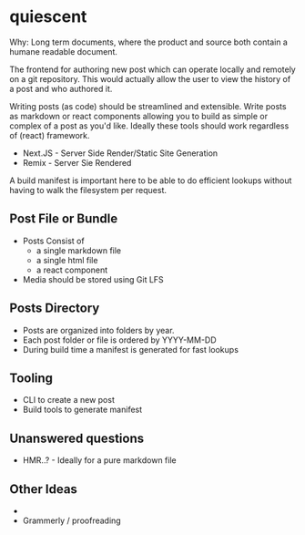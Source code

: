 # quiescent

Why: Long term documents, where the product and source both contain a humane readable document.

The frontend for authoring new post which can operate locally and remotely on a git repository. This would actually allow 
the user to view the history of a post and who authored it.

Writing posts (as code) should be streamlined and extensible.
Write posts as markdown or react components allowing you to build as simple or complex of a post as you'd like.
Ideally these tools should work regardless of (react) framework.

- Next.JS - Server Side Render/Static Site Generation
- Remix - Server Sie Rendered

A build manifest is important here to be able to do efficient lookups without having to walk the filesystem per request.

## Post File or Bundle

- Posts Consist of
  - a single markdown file
  - a single html file
  - a react component
- Media should be stored using Git LFS

## Posts Directory

- Posts are organized into folders by year.
- Each post folder or file is ordered by YYYY-MM-DD
- During build time a manifest is generated for fast lookups

## Tooling

- CLI to create a new post
- Build tools to generate manifest

## Unanswered questions

- HMR..? - Ideally for a pure markdown file


## Other Ideas
- 
- Grammerly / proofreading
